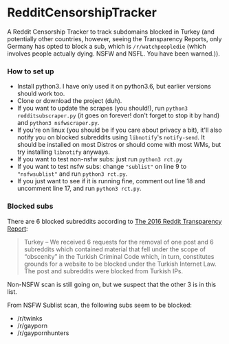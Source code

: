# RedditCensorshipTracker
A Reddit Censorship Tracker to track subdomains blocked in Turkey (and potentially other countries, however, seeing the Transparency Reports, only Germany has opted to block a sub, which is `/r/watchpeopledie` (which involves people actually dying. NSFW and NSFL. You have been warned.)).

### How to set up

- Install python3. I have only used it on python3.6, but earlier versions should work too.
- Clone or download the project (duh).
- If you want to update the scrapes (you should!), run `python3 redditsubscraper.py` (it goes on forever! don't forget to stop it by hand) and `python3 nsfwscraper.py`.
- If you're on linux (you should be if you care about privacy a bit), it'll also notify you on blocked subreddits using `libnotify`'s `notify-send`. It should be installed on most Distros or should come with most WMs, but try installing `libnotify` anyways.
- If you want to test non-nsfw subs: just run `python3 rct.py`
- If you want to test nsfw subs: change `"sublist"` on line 9 to `"nsfwsublist"` and run `python3 rct.py`.
- If you just want to see if it is running fine, comment out line 18 and uncomment line 17, and run `python3 rct.py`.

### Blocked subs

There are 6 blocked subreddits according to [The 2016 Reddit Transparency Report](https://www.reddit.com/wiki/transparency/2016):
> Turkey – We received 6 requests for the removal of one post and 6 subreddits which contained material that fell under the scope of “obscenity” in the Turkish Criminal Code which, in turn, constitutes grounds for a website to be blocked under the Turkish Internet Law. The post and subreddits were blocked from Turkish IPs. 

Non-NSFW scan is still going on, but we suspect that the other 3 is in this list.

From NSFW Sublist scan, the following subs seem to be blocked:
- /r/twinks
- /r/gayporn
- /r/gaypornhunters